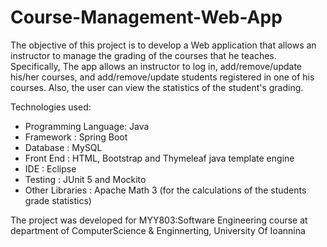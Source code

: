 # Course-Management-Web-App
The objective of this project is to develop a Web application that allows an instructor to manage the
grading of the courses that he teaches. Specifically, The app allows an instructor to log in,
add/remove/update his/her courses, and add/remove/update students registered in one of his courses.
Also, the user can view the statistics of the student's grading.

Technologies used:
*    Programming Language: Java
*    Framework : Spring Boot
*    Database : MySQL
*    Front End : HTML, Bootstrap and Thymeleaf java template engine
*    IDE : Eclipse
*    Testing : JUnit 5 and Mockito
*    Other Libraries : Apache Math 3 (for the calculations of the students grade statistics)
    
The project was developed for ΜΥΥ803:Software Engineering course at department of ComputerScience & Enginnerting, 
University Of Ioannina
